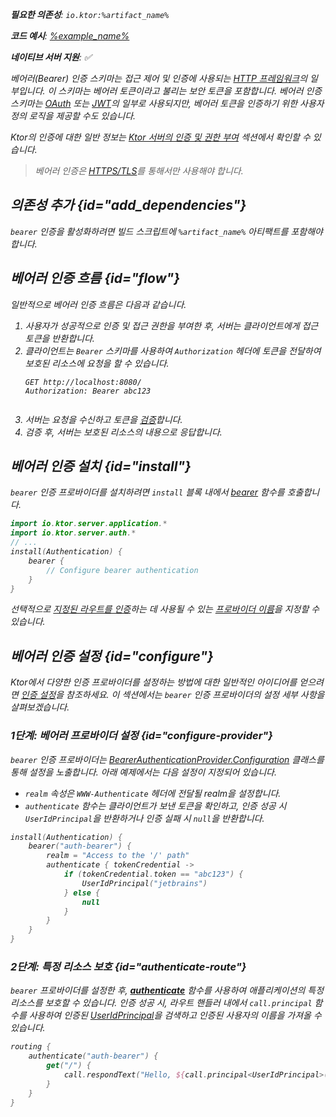 [//]: # (title: Ktor 서버의 베어러 인증)

<show-structure for="chapter" depth="2"/>

<var name="artifact_name" value="ktor-server-auth"/>

<tldr>
<p>
<b>필요한 의존성</b>: <code>io.ktor:%artifact_name%</code>
</p>
<var name="example_name" value="auth-bearer"/>
<p>
    <b>코드 예시</b>:
    <a href="https://github.com/ktorio/ktor-documentation/tree/%ktor_version%/codeSnippets/snippets/%example_name%">
        %example_name%
    </a>
</p>
<p>
    <b><Links href="/ktor/server-native" summary="Ktor는 Kotlin/Native를 지원하며 추가 런타임이나 가상 머신 없이 서버를 실행할 수 있습니다.">네이티브 서버</Links> 지원</b>: ✅
</p>
</tldr>

베어러(Bearer) 인증 스키마는 접근 제어 및 인증에 사용되는 [HTTP 프레임워크](https://developer.mozilla.org/en-US/docs/Web/HTTP/Authentication)의 일부입니다. 이 스키마는 베어러 토큰이라고 불리는 보안 토큰을 포함합니다. 베어러 인증 스키마는 [OAuth](server-oauth.md) 또는 [JWT](server-jwt.md)의 일부로 사용되지만, 베어러 토큰을 인증하기 위한 사용자 정의 로직을 제공할 수도 있습니다.

Ktor의 인증에 대한 일반 정보는 [Ktor 서버의 인증 및 권한 부여](server-auth.md) 섹션에서 확인할 수 있습니다.

> 베어러 인증은 [HTTPS/TLS](server-ssl.md)를 통해서만 사용해야 합니다.

## 의존성 추가 {id="add_dependencies"}
`bearer` 인증을 활성화하려면 빌드 스크립트에 `%artifact_name%` 아티팩트를 포함해야 합니다.

<Tabs group="languages">
    <TabItem title="Gradle (Kotlin)" group-key="kotlin">
        <code-block lang="Kotlin" code="            implementation(&quot;io.ktor:%artifact_name%:$ktor_version&quot;)"/>
    </TabItem>
    <TabItem title="Gradle (Groovy)" group-key="groovy">
        <code-block lang="Groovy" code="            implementation &quot;io.ktor:%artifact_name%:$ktor_version&quot;"/>
    </TabItem>
    <TabItem title="Maven" group-key="maven">
        <code-block lang="XML" code="            &lt;dependency&gt;&#10;                &lt;groupId&gt;io.ktor&lt;/groupId&gt;&#10;                &lt;artifactId&gt;%artifact_name%-jvm&lt;/artifactId&gt;&#10;                &lt;version&gt;${ktor_version}&lt;/version&gt;&#10;            &lt;/dependency&gt;"/>
    </TabItem>
</Tabs>

## 베어러 인증 흐름 {id="flow"}

일반적으로 베어러 인증 흐름은 다음과 같습니다.

1.  사용자가 성공적으로 인증 및 접근 권한을 부여한 후, 서버는 클라이언트에게 접근 토큰을 반환합니다.
2.  클라이언트는 `Bearer` 스키마를 사용하여 `Authorization` 헤더에 토큰을 전달하여 보호된 리소스에 요청을 할 수 있습니다.
    ```HTTP
    GET http://localhost:8080/
    Authorization: Bearer abc123
    
    
    ```
3.  서버는 요청을 수신하고 토큰을 [검증](#configure)합니다.
4.  검증 후, 서버는 보호된 리소스의 내용으로 응답합니다.

## 베어러 인증 설치 {id="install"}
`bearer` 인증 프로바이더를 설치하려면 `install` 블록 내에서 [bearer](https://api.ktor.io/ktor-server-auth/io.ktor.server.auth/bearer.html) 함수를 호출합니다.

```kotlin
import io.ktor.server.application.*
import io.ktor.server.auth.*
// ...
install(Authentication) {
    bearer {
        // Configure bearer authentication
    }
}
```

선택적으로 [지정된 라우트를 인증](#authenticate-route)하는 데 사용될 수 있는 [프로바이더 이름](server-auth.md#provider-name)을 지정할 수 있습니다.

## 베어러 인증 설정 {id="configure"}

Ktor에서 다양한 인증 프로바이더를 설정하는 방법에 대한 일반적인 아이디어를 얻으려면 [인증 설정](server-auth.md#configure)을 참조하세요. 이 섹션에서는 `bearer` 인증 프로바이더의 설정 세부 사항을 살펴보겠습니다.

### 1단계: 베어러 프로바이더 설정 {id="configure-provider"}

`bearer` 인증 프로바이더는 [BearerAuthenticationProvider.Configuration](https://api.ktor.io/ktor-server-auth/io.ktor.server.auth/-bearer-authentication-provider/-config/index.html) 클래스를 통해 설정을 노출합니다. 아래 예제에서는 다음 설정이 지정되어 있습니다.
*   `realm` 속성은 `WWW-Authenticate` 헤더에 전달될 realm을 설정합니다.
*   `authenticate` 함수는 클라이언트가 보낸 토큰을 확인하고, 인증 성공 시 `UserIdPrincipal`을 반환하거나 인증 실패 시 `null`을 반환합니다.

```kotlin
install(Authentication) {
    bearer("auth-bearer") {
        realm = "Access to the '/' path"
        authenticate { tokenCredential ->
            if (tokenCredential.token == "abc123") {
                UserIdPrincipal("jetbrains")
            } else {
                null
            }
        }
    }
}
```

### 2단계: 특정 리소스 보호 {id="authenticate-route"}

`bearer` 프로바이더를 설정한 후, **[authenticate](server-auth.md#authenticate-route)** 함수를 사용하여 애플리케이션의 특정 리소스를 보호할 수 있습니다. 인증 성공 시, 라우트 핸들러 내에서 `call.principal` 함수를 사용하여 인증된 [UserIdPrincipal](https://api.ktor.io/ktor-server-auth/io.ktor.server.auth/-user-id-principal/index.html)을 검색하고 인증된 사용자의 이름을 가져올 수 있습니다.

```kotlin
routing {
    authenticate("auth-bearer") {
        get("/") {
            call.respondText("Hello, ${call.principal<UserIdPrincipal>()?.name}!")
        }
    }
}